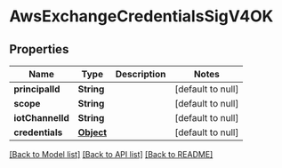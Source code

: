 # AwsExchangeCredentialsSigV4OK

## Properties

| Name             | Type              | Description | Notes             |
| ---------------- | ----------------- | ----------- | ----------------- |
| **principalId**  | **String**        |             | [default to null] |
| **scope**        | **String**        |             | [default to null] |
| **iotChannelId** | **String**        |             | [default to null] |
| **credentials**  | [**Object**](.md) |             | [default to null] |

[[Back to Model list]](../README.md#documentation-for-models) [[Back to API list]](../README.md#documentation-for-api-endpoints) [[Back to README]](../README.md)
